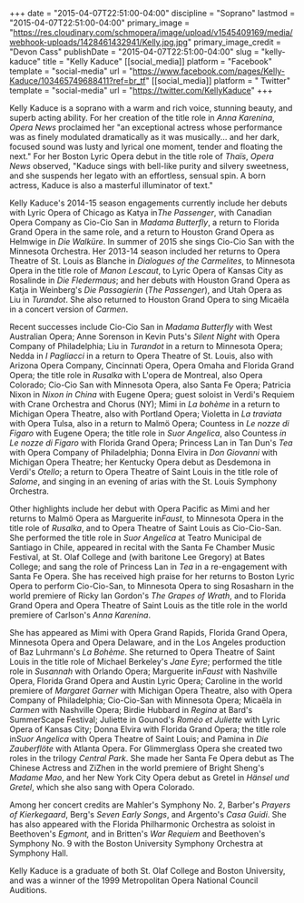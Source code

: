 +++
date = "2015-04-07T22:51:00-04:00"
discipline = "Soprano"
lastmod = "2015-04-07T22:51:00-04:00"
primary_image = "https://res.cloudinary.com/schmopera/image/upload/v1545409169/media/webhook-uploads/1428461432941/Kelly.jpg.jpg"
primary_image_credit = "Devon Cass"
publishDate = "2015-04-07T22:51:00-04:00"
slug = "kelly-kaduce"
title = "Kelly Kaduce"
[[social_media]]
platform = "Facebook"
template = "social-media"
url = "https://www.facebook.com/pages/Kelly-Kaduce/103465749688411?ref=br_tf"
[[social_media]]
platform = " Twitter"
template = "social-media"
url = "https://twitter.com/KellyKaduce"
+++

<p>
	Kelly Kaduce is a soprano with a warm and rich voice, stunning beauty, and superb acting ability. For her creation of the title role in <em>Anna Karenina</em>, <em>Opera News</em> proclaimed her "an exceptional actress whose performance was as finely modulated dramatically as it was musically... and her dark, focused sound was lusty and lyrical one moment, tender and floating the next." For her Boston Lyric Opera debut in the title role of <em>Thaïs</em>, <em>Opera News</em> observed, "Kaduce sings with bell-like purity and silvery sweetness, and she suspends her legato with an effortless, sensual spin. A born actress, Kaduce is also a masterful illuminator of text."
</p>
<p>
	Kelly Kaduce's 2014-15 season engagements currently include her debuts with Lyric Opera of Chicago as Katya in<em>The Passenger</em>, with Canadian Opera Company as Cio-Cio San in <em>Madama Butterfly</em>, a return to Florida Grand Opera in the same role, and a return to Houston Grand Opera as Helmwige in <em>Die Walküre</em>. In summer of 2015 she sings Cio-Cio San with the Minnesota Orchestra. Her 2013-14 season included her returns to Opera Theatre of St. Louis as Blanche in <em>Dialogues of the Carmelites</em>, to Minnesota Opera in the title role of <em>Manon Lescaut</em>, to Lyric Opera of Kansas City as Rosalinde in <em>Die Fledermaus</em>; and her debuts with Houston Grand Opera as Katja in Weinberg's <em>Die Passagierin</em> (<em>The Passenger</em>), and Utah Opera as Liu in <em>Turandot</em>. She also returned to Houston Grand Opera to sing Micaëla in a concert version of <em>Carmen</em>.
</p>
<p>
	Recent successes include Cio-Cio San in <em>Madama Butterfly</em> with West Australian Opera; Anne Sorenson in Kevin Puts's <em>Silent Night</em> with Opera Company of Philadelphia; Liu in <em>Turandot</em> in a return to Minnesota Opera; Nedda in <em>I Pagliacci </em>in a return to Opera Theatre of St. Louis, also with Arizona Opera Company, Cincinnati Opera, Opera Omaha and Florida Grand Opera; the title role in <em>Rusalka</em> with L'opera de Montreal, also Opera Colorado; Cio-Cio San with Minnesota Opera, also Santa Fe Opera; Patricia Nixon in <em>Nixon in China</em> with Eugene Opera; guest soloist in Verdi's Requiem with Crane Orchestra and Chorus (NY); Mimi in <em>La bohème</em> in a return to Michigan Opera Theatre, also with Portland Opera; Violetta in <em>La traviata</em> with Opera Tulsa, also in a return to Malmö Opera; Countess in <em>Le nozze di Figaro</em> with Eugene Opera; the title role in <em>Suor Angelica</em>, also Countess <em>in Le nozze di Figaro</em> with Florida Grand Opera; Princess Lan in Tan Dun's <em>Tea</em> with Opera Company of Philadelphia; Donna Elvira in <em>Don Giovanni</em> with Michigan Opera Theatre; her Kentucky Opera debut as Desdemona in Verdi's <em>Otello</em>; a return to Opera Theatre of Saint Louis in the title role of <em>Salome</em>, and singing in an evening of arias with the St. Louis Symphony Orchestra.
</p>
<p>
	Other highlights include her debut with Opera Pacific as Mimi and her returns to Malmö Opera as Marguerite in<em>Faust</em>, to Minnesota Opera in the title role of <em>Rusalka</em>, and to Opera Theatre of Saint Louis as Cio-Cio-San. She performed the title role in <em>Suor Angelica</em> at Teatro Municipal de Santiago in Chile, appeared in recital with the Santa Fe Chamber Music Festival, at St. Olaf College and (with baritone Lee Gregory) at Bates College; and sang the role of Princess Lan in <em>Tea</em> in a re-engagement with Santa Fe Opera. She has received high praise for her returns to Boston Lyric Opera to perform Cio-Cio-San, to Minnesota Opera to sing Rosasharn in the world premiere of Ricky Ian Gordon's <em>The Grapes of Wrath</em>, and to Florida Grand Opera and Opera Theatre of Saint Louis as the title role in the world premiere of Carlson's <em>Anna Karenina</em>.
</p>
<p>
	She has appeared as Mimi with Opera Grand Rapids, Florida Grand Opera, Minnesota Opera and Opera Delaware, and in the Los Angeles production of Baz Luhrmann's <em>La Bohème</em>. She returned to Opera Theatre of Saint Louis in the title role of Michael Berkeley's <em>Jane Eyre</em>; performed the title role in <em>Susannah</em> with Orlando Opera; Marguerite in<em>Faust</em> with Nashville Opera, Florida Grand Opera and Austin Lyric Opera; Caroline in the world premiere of <em>Margaret Garner</em> with Michigan Opera Theatre, also with Opera Company of Philadelphia; Cio-Cio-San with Minnesota Opera; Micaëla in <em>Carmen</em> with Nashville Opera; Birdie Hubbard in <em>Regina</em> at Bard's SummerScape Festival; Juliette in Gounod's <em>Roméo et Juliette</em> with Lyric Opera of Kansas City; Donna Elvira with Florida Grand Opera; the title role in<em>Suor Angelica</em> with Opera Theatre of Saint Louis; and Pamina in <em>Die Zauberflöte</em> with Atlanta Opera. For Glimmerglass Opera she created two roles in the trilogy <em>Central Park</em>. She made her Santa Fe Opera debut as The Chinese Actress and ZiZhen in the world premiere of Bright Sheng's <em>Madame Mao</em>, and her New York City Opera debut as Gretel in <em>Hänsel und Gretel</em>, which she also sang with Opera Colorado.
</p>
<p>
	Among her concert credits are Mahler's Symphony No. 2, Barber's <em>Prayers of Kierkegaard</em>, Berg's <em>Seven Early Songs</em>, and Argento's <em>Casa Guidi</em>. She has also appeared with the Florida Philharmonic Orchestra as soloist in Beethoven's <em>Egmont,</em> and in Britten's <em>War Requiem</em> and Beethoven's Symphony No. 9 with the Boston University Symphony Orchestra at Symphony Hall.
</p>
<p>
	Kelly Kaduce is a graduate of both St. Olaf College and Boston University, and was a winner of the 1999 Metropolitan Opera National Council Auditions.
</p>
